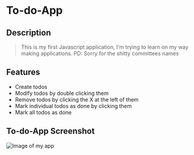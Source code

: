 # To-do-App
## Description
> This is my first Javascript application, I'm trying to learn on my way making applications. 
> PD: Sorry for the shitty committees names

## Features
- Create todos
- Modify todos by double clicking them
- Remove todos by clicking the X at the left of them
- Mark individual todos as done by clicking them
- Mark all todos as done

## To-do-App Screenshot
![Image of my app](http://imgur.com/a/oYZD5)
